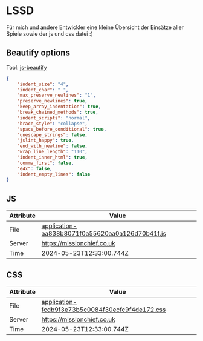 # LSSD
Für mich und andere Entwickler eine kleine Übersicht der Einsätze aller Spiele sowie der js und css datei :)

<!-- automated -->
## Beautify options
Tool: [js-beautify](https://github.com/beautify-web/js-beautify)
```json
{
    "indent_size": "4",
    "indent_char": " ",
    "max_preserve_newlines": "1",
    "preserve_newlines": true,
    "keep_array_indentation": true,
    "break_chained_methods": true,
    "indent_scripts": "normal",
    "brace_style": "collapse",
    "space_before_conditional": true,
    "unescape_strings": false,
    "jslint_happy": true,
    "end_with_newline": false,
    "wrap_line_length": "110",
    "indent_inner_html": true,
    "comma_first": false,
    "e4x": false,
    "indent_empty_lines": false
}
```

## JS
| Attribute | Value |
| --------- | ----- |
| File      | [application-aa838b8071f0a55620aa0a126d70b41f.js](https://missionchief.co.uk/assets/application-aa838b8071f0a55620aa0a126d70b41f.js) |
| Server    | https://missionchief.co.uk |
| Time      | 2024-05-23T12:33:00.744Z |

## CSS
| Attribute | Value |
| --------- | ----- |
| File      | [application-fcdb9f3e73b5c0084f30ecfc9f4de172.css](https://missionchief.co.uk/assets/application-fcdb9f3e73b5c0084f30ecfc9f4de172.css) |
| Server    | https://missionchief.co.uk |
| Time      | 2024-05-23T12:33:00.744Z |
<!-- /automated -->

